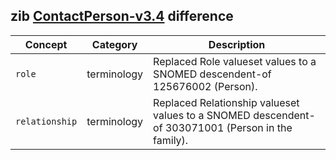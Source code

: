 ## zib [ContactPerson-v3.4](https://zibs.nl/wiki/ContactPerson-v3.4(2020EN)) difference

| Concept         | Category          | Description                             | 
|-----------------|-------------------|-----------------------------------------|
|`role` | terminology | Replaced Role valueset values to a SNOMED descendent-of 125676002 (Person). |
|`relationship` | terminology | Replaced Relationship valueset values to a SNOMED descendent-of 303071001 (Person in the family). |